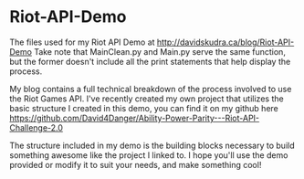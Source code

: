 # Riot-API-Demo
The files used for my Riot API Demo at http://davidskudra.ca/blog/Riot-API-Demo
Take note that MainClean.py and Main.py serve the same function, but the former doesn't include
all the print statements that help display the process.

My blog contains a full technical breakdown of the process involved to use the Riot Games API. I've recently created my own project that utilizes the basic structure I created in this demo, you can find it on my github here https://github.com/David4Danger/Ability-Power-Parity---Riot-API-Challenge-2.0

The structure included in my demo is the building blocks necessary to build something awesome like the project I linked to. I hope you'll use the demo provided or modify it to suit your needs, and make something cool!
